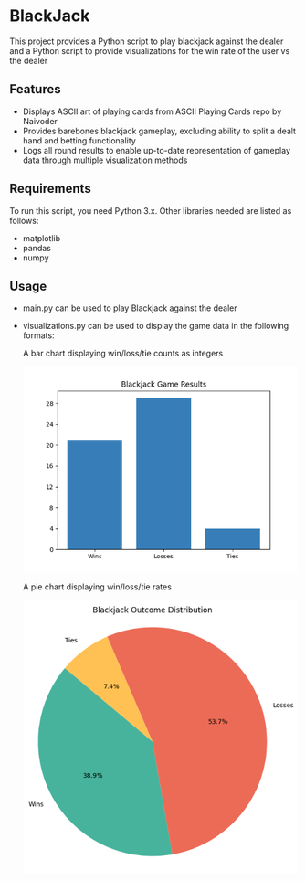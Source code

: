 # BlackJack

This project provides a Python script to play blackjack against the dealer and a Python script to provide visualizations for the win rate of the user vs the dealer

## Features

- Displays ASCII art of playing cards from ASCII Playing Cards repo by Naivoder
- Provides barebones blackjack gameplay, excluding ability to split a dealt hand and betting functionality
- Logs all round results to enable up-to-date representation of gameplay data through multiple visualization methods

## Requirements

To run this script, you need Python 3.x. Other libraries needed are listed as follows:

- matplotlib
- pandas
- numpy

## Usage 

- main.py can be used to play Blackjack against the dealer
- visualizations.py can be used to display the game data in the following formats:
  
  A bar chart displaying win/loss/tie counts as integers

    ![bar chart image](https://github.com/BrandonL02/BlackJack/blob/d25a26021fa382d8ddd05adb361fde7cf29752f3/visuals/bar%20chart.png)
  
  A pie chart displaying win/loss/tie rates

    ![pie chart image](https://github.com/BrandonL02/BlackJack/blob/d25a26021fa382d8ddd05adb361fde7cf29752f3/visuals/pie%20chart.png)

